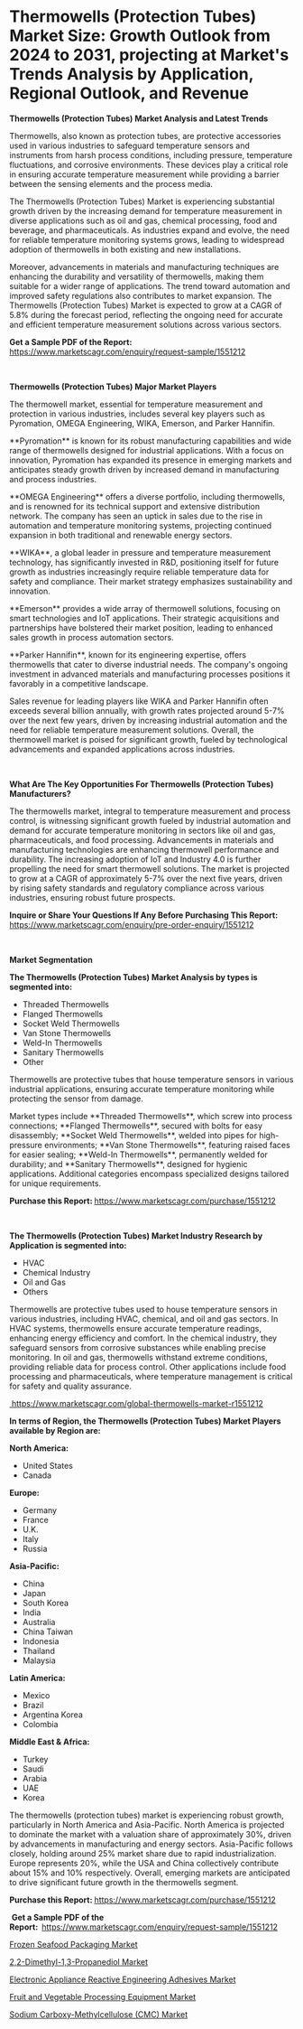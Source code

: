 <p><h1>Thermowells (Protection Tubes) Market Size: Growth Outlook from 2024 to 2031, projecting at Market's Trends Analysis by Application, Regional Outlook, and Revenue</h1></p><p><strong>Thermowells (Protection Tubes) Market Analysis and Latest Trends</strong></p>
<p><p>Thermowells, also known as protection tubes, are protective accessories used in various industries to safeguard temperature sensors and instruments from harsh process conditions, including pressure, temperature fluctuations, and corrosive environments. These devices play a critical role in ensuring accurate temperature measurement while providing a barrier between the sensing elements and the process media.</p><p>The Thermowells (Protection Tubes) Market is experiencing substantial growth driven by the increasing demand for temperature measurement in diverse applications such as oil and gas, chemical processing, food and beverage, and pharmaceuticals. As industries expand and evolve, the need for reliable temperature monitoring systems grows, leading to widespread adoption of thermowells in both existing and new installations.</p><p>Moreover, advancements in materials and manufacturing techniques are enhancing the durability and versatility of thermowells, making them suitable for a wider range of applications. The trend toward automation and improved safety regulations also contributes to market expansion. The Thermowells (Protection Tubes) Market is expected to grow at a CAGR of 5.8% during the forecast period, reflecting the ongoing need for accurate and efficient temperature measurement solutions across various sectors.</p></p>
<p><strong>Get a Sample PDF of the Report:&nbsp;</strong> <a href="https://www.marketscagr.com/enquiry/request-sample/1551212?utm_campaign=1848&utm_medium=2&utm_source=Github&utm_content=ia&utm_term=07122024&utm_id=thermowells-protection-tubes">https://www.marketscagr.com/enquiry/request-sample/1551212</a></p>
<p>&nbsp;</p>
<p><strong>Thermowells (Protection Tubes) Major Market Players</strong></p>
<p><p>The thermowell market, essential for temperature measurement and protection in various industries, includes several key players such as Pyromation, OMEGA Engineering, WIKA, Emerson, and Parker Hannifin. </p><p>**Pyromation** is known for its robust manufacturing capabilities and wide range of thermowells designed for industrial applications. With a focus on innovation, Pyromation has expanded its presence in emerging markets and anticipates steady growth driven by increased demand in manufacturing and process industries.</p><p>**OMEGA Engineering** offers a diverse portfolio, including thermowells, and is renowned for its technical support and extensive distribution network. The company has seen an uptick in sales due to the rise in automation and temperature monitoring systems, projecting continued expansion in both traditional and renewable energy sectors.</p><p>**WIKA**, a global leader in pressure and temperature measurement technology, has significantly invested in R&D, positioning itself for future growth as industries increasingly require reliable temperature data for safety and compliance. Their market strategy emphasizes sustainability and innovation.</p><p>**Emerson** provides a wide array of thermowell solutions, focusing on smart technologies and IoT applications. Their strategic acquisitions and partnerships have bolstered their market position, leading to enhanced sales growth in process automation sectors.</p><p>**Parker Hannifin**, known for its engineering expertise, offers thermowells that cater to diverse industrial needs. The company's ongoing investment in advanced materials and manufacturing processes positions it favorably in a competitive landscape.</p><p>Sales revenue for leading players like WIKA and Parker Hannifin often exceeds several billion annually, with growth rates projected around 5-7% over the next few years, driven by increasing industrial automation and the need for reliable temperature measurement solutions. Overall, the thermowell market is poised for significant growth, fueled by technological advancements and expanded applications across industries.</p></p>
<p>&nbsp;</p>
<p><strong>What Are The Key Opportunities For Thermowells (Protection Tubes) Manufacturers?</strong></p>
<p><p>The thermowells market, integral to temperature measurement and process control, is witnessing significant growth fueled by industrial automation and demand for accurate temperature monitoring in sectors like oil and gas, pharmaceuticals, and food processing. Advancements in materials and manufacturing technologies are enhancing thermowell performance and durability. The increasing adoption of IoT and Industry 4.0 is further propelling the need for smart thermowell solutions. The market is projected to grow at a CAGR of approximately 5-7% over the next five years, driven by rising safety standards and regulatory compliance across various industries, ensuring robust future prospects.</p></p>
<p><strong>Inquire or Share Your Questions If Any Before Purchasing This Report:</strong> <a href="https://www.marketscagr.com/enquiry/pre-order-enquiry/1551212?utm_campaign=1848&utm_medium=2&utm_source=Github&utm_content=ia&utm_term=07122024&utm_id=thermowells-protection-tubes">https://www.marketscagr.com/enquiry/pre-order-enquiry/1551212</a></p>
<p>&nbsp;</p>
<p><strong>Market Segmentation</strong></p>
<p><strong>The Thermowells (Protection Tubes) Market Analysis by types is segmented into:</strong></p>
<p><ul><li>Threaded Thermowells</li><li>Flanged Thermowells</li><li>Socket Weld Thermowells</li><li>Van Stone Thermowells</li><li>Weld-In Thermowells</li><li>Sanitary Thermowells</li><li>Other</li></ul></p>
<p><p>Thermowells are protective tubes that house temperature sensors in various industrial applications, ensuring accurate temperature monitoring while protecting the sensor from damage. </p><p>Market types include **Threaded Thermowells**, which screw into process connections; **Flanged Thermowells**, secured with bolts for easy disassembly; **Socket Weld Thermowells**, welded into pipes for high-pressure environments; **Van Stone Thermowells**, featuring raised faces for easier sealing; **Weld-In Thermowells**, permanently welded for durability; and **Sanitary Thermowells**, designed for hygienic applications. Additional categories encompass specialized designs tailored for unique requirements.</p></p>
<p><strong>Purchase this Report:&nbsp;</strong><a href="https://www.marketscagr.com/purchase/1551212?utm_campaign=1848&utm_medium=2&utm_source=Github&utm_content=ia&utm_term=07122024&utm_id=thermowells-protection-tubes">https://www.marketscagr.com/purchase/1551212</a></p>
<p>&nbsp;</p>
<p><strong>The Thermowells (Protection Tubes) Market Industry Research by Application is segmented into:</strong></p>
<p><ul><li>HVAC</li><li>Chemical Industry</li><li>Oil and Gas</li><li>Others</li></ul></p>
<p><p>Thermowells are protective tubes used to house temperature sensors in various industries, including HVAC, chemical, and oil and gas sectors. In HVAC systems, thermowells ensure accurate temperature readings, enhancing energy efficiency and comfort. In the chemical industry, they safeguard sensors from corrosive substances while enabling precise monitoring. In oil and gas, thermowells withstand extreme conditions, providing reliable data for process control. Other applications include food processing and pharmaceuticals, where temperature management is critical for safety and quality assurance.</p></p>
<p><a href="https://www.marketscagr.com/global-thermowells-market-r1551212?utm_campaign=1848&utm_medium=2&utm_source=Github&utm_content=ia&utm_term=07122024&utm_id=thermowells-protection-tubes">&nbsp;https://www.marketscagr.com/global-thermowells-market-r1551212</a></p>
<p><strong>In terms of Region, the Thermowells (Protection Tubes) Market Players available by Region are:</strong></p>
<p>
    <p> <strong> North America: </strong>
        <ul>
            <li>United States</li>
            <li>Canada</li>
        </ul>
        </p> 
    <p> <strong> Europe: </strong>
        <ul>
            <li>Germany</li>
            <li>France</li>
            <li>U.K.</li>
            <li>Italy</li>
            <li>Russia</li>
        </ul>
        </p> 
    <p> <strong> Asia-Pacific: </strong>
        <ul>
            <li>China</li>
            <li>Japan</li>
            <li>South Korea</li>
            <li>India</li>
            <li>Australia</li>
            <li>China Taiwan</li>
            <li>Indonesia</li>
            <li>Thailand</li>
            <li>Malaysia</li>
        </ul>
        </p> 
    <p> <strong> Latin America: </strong>
        <ul>
            <li>Mexico</li>
            <li>Brazil</li>
            <li>Argentina Korea</li>
            <li>Colombia</li>
        </ul>
        </p> 
    <p> <strong> Middle East & Africa: </strong>
        <ul>
            <li>Turkey</li>
            <li>Saudi</li>
            <li>Arabia</li>
            <li>UAE</li>
            <li>Korea</li>
        </ul>
    </p>
    </p>
<p><p>The thermowells (protection tubes) market is experiencing robust growth, particularly in North America and Asia-Pacific. North America is projected to dominate the market with a valuation share of approximately 30%, driven by advancements in manufacturing and energy sectors. Asia-Pacific follows closely, holding around 25% market share due to rapid industrialization. Europe represents 20%, while the USA and China collectively contribute about 15% and 10% respectively. Overall, emerging markets are anticipated to drive significant future growth in the thermowells segment.</p></p>
<p><strong>Purchase this Report: </strong><a href="https://www.marketscagr.com/purchase/1551212?utm_campaign=1848&utm_medium=2&utm_source=Github&utm_content=ia&utm_term=07122024&utm_id=thermowells-protection-tubes">https://www.marketscagr.com/purchase/1551212</a></p>
<p>&nbsp;<strong>Get a Sample PDF of the Report:&nbsp;&nbsp;</strong><a href="https://www.marketscagr.com/enquiry/request-sample/1551212?utm_campaign=1848&utm_medium=2&utm_source=Github&utm_content=ia&utm_term=07122024&utm_id=thermowells-protection-tubes">https://www.marketscagr.com/enquiry/request-sample/1551212</a></p>
<p><strong></strong></p>
<p><p><a href="https://www.linkedin.com/pulse/growth-trajectory-frozen-seafood-packaging-market-2024-2031-xxatf?utm_campaign=1848&utm_medium=2&utm_source=Github&utm_content=ia&utm_term=07122024&utm_id=thermowells-protection-tubes">Frozen Seafood Packaging Market</a></p><p><a href="https://issuu.com/reportprime-2/docs/22-dimethyl-13-propanediol-market-size-2030.pptx?utm_campaign=1848&utm_medium=2&utm_source=Github&utm_content=ia&utm_term=07122024&utm_id=thermowells-protection-tubes">2,2-Dimethyl-1,3-Propanediol Market</a></p><p><a href="https://issuu.com/reportprime-2/docs/electronic-appliance-reactive-engineering-adhesive?utm_campaign=1848&utm_medium=2&utm_source=Github&utm_content=ia&utm_term=07122024&utm_id=thermowells-protection-tubes">Electronic Appliance Reactive Engineering Adhesives Market</a></p><p><a href="https://www.linkedin.com/pulse/the-sympatico-insight-9odme?utm_campaign=1848&utm_medium=2&utm_source=Github&utm_content=ia&utm_term=07122024&utm_id=thermowells-protection-tubes">Fruit and Vegetable Processing Equipment Market</a></p><p><a href="https://github.com/marloy8/Market-Research-Report-List-6/blob/main/sodium-carboxy-methylcellulose-cmc-market.md?utm_campaign=1848&utm_medium=2&utm_source=Github&utm_content=ia&utm_term=07122024&utm_id=thermowells-protection-tubes">Sodium Carboxy-Methylcellulose (CMC) Market</a></p></p>